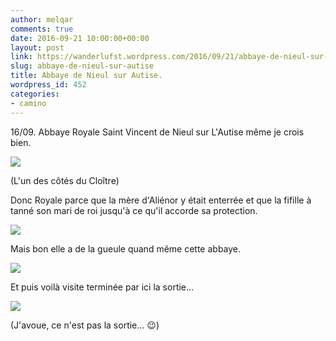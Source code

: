```yaml
---
author: melqar
comments: true
date: 2016-09-21 10:00:00+00:00
layout: post
link: https://wanderlufst.wordpress.com/2016/09/21/abbaye-de-nieul-sur-autise/
slug: abbaye-de-nieul-sur-autise
title: Abbaye de Nieul sur Autise.
wordpress_id: 452
categories:
- camino
---
```


16/09. Abbaye Royale Saint Vincent de Nieul sur L'Autise même je crois bien.

[![](http://wanderlufst.files.wordpress.com/2016/09/wp-image-737616801jpg.jpg)](http://wanderlufst.files.wordpress.com/2016/09/wp-image-737616801jpg.jpg)

(L'un des côtés du Cloître)

Donc Royale parce que la mère d'Aliénor y était enterrée et que la fifille à tanné son mari de roi jusqu'à ce qu'il accorde sa protection.

[![](http://wanderlufst.files.wordpress.com/2016/09/wp-image-892122910jpg.jpg)](http://wanderlufst.files.wordpress.com/2016/09/wp-image-892122910jpg.jpg)

Mais bon elle a de la gueule quand même cette abbaye.

[![](http://wanderlufst.files.wordpress.com/2016/09/wp-image-984569789jpg.jpg)](http://wanderlufst.files.wordpress.com/2016/09/wp-image-984569789jpg.jpg)

Et puis voilà visite terminée par ici la sortie...

[![](http://wanderlufst.files.wordpress.com/2016/09/wp-image-1080883008jpg.jpg)](http://wanderlufst.files.wordpress.com/2016/09/wp-image-1080883008jpg.jpg)

(J'avoue, ce n'est pas la sortie... 😉)
